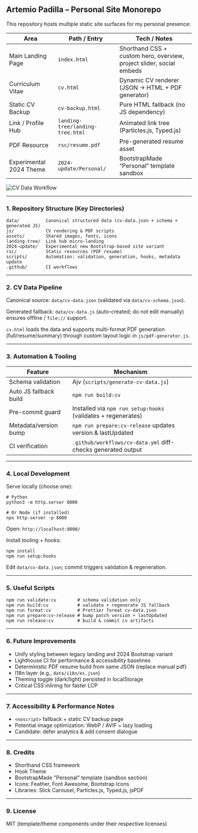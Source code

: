 ## Artemio Padilla – Personal Site Monorepo

This repository hosts multiple static site surfaces for my personal presence:

| Area | Path / Entry | Tech / Notes |
|------|--------------|--------------|
| Main Landing Page | `index.html` | Shorthand CSS + custom hero, overview, project slider, social embeds |
| Curriculum Vitae | `cv.html` | Dynamic CV renderer (JSON → HTML + PDF generator) |
| Static CV Backup | `cv-backup.html` | Pure HTML fallback (no JS dependency) |
| Link / Profile Hub | `landing-tree/landing-tree.html` | Animated link tree (Particles.js, Typed.js) |
| PDF Resource | `rsc/resume.pdf` | Pre-generated resume asset |
| Experimental 2024 Theme | `2024-update/Personal/` | BootstrapMade “Personal” template sandbox |

![CV Data Workflow](https://github.com/ArtemioPadilla/ArtemioPadilla.github.io/actions/workflows/cv-data.yml/badge.svg)

---
### 1. Repository Structure (Key Directories)
```
data/          Canonical structured data (cv-data.json + schema + generated JS)
js/            CV rendering & PDF scripts
assets/        Shared images, fonts, icons
landing-tree/  Link hub micro-landing
2024-update/   Experimental new Bootstrap-based site variant
rsc/           Static resources (PDF resume)
scripts/       Automation: validation, generation, hooks, metadata update
.github/       CI workflows
```

---
### 2. CV Data Pipeline
Canonical source: `data/cv-data.json` (validated via `data/cv-schema.json`).

Generated fallback: `data/cv-data.js` (auto-created; do not edit manually) ensures offline / `file://` support.

`cv.html` loads the data and supports multi-format PDF generation (full/resume/summary) through custom layout logic in `js/pdf-generator.js`.

---
### 3. Automation & Tooling
| Feature | Mechanism |
|---------|-----------|
| Schema validation | Ajv (`scripts/generate-cv-data.js`) |
| Auto JS fallback build | `npm run build:cv` |
| Pre-commit guard | Installed via `npm run setup:hooks` (validates + regenerates) |
| Metadata/version bump | `npm run prepare:cv-release` updates version & lastUpdated |
| CI verification | `.github/workflows/cv-data.yml` diff-checks generated output |

---
### 4. Local Development
Serve locally (choose one):
```
# Python
python3 -m http.server 8000

# Or Node (if installed)
npx http-server -p 8000
```
Open: `http://localhost:8000/`

Install tooling + hooks:
```
npm install
npm run setup:hooks
```
Edit `data/cv-data.json`; commit triggers validation & regeneration.

---
### 5. Useful Scripts
```
npm run validate:cv        # schema validation only
npm run build:cv           # validate + regenerate JS fallback
npm run format:cv          # Prettier format cv-data.json
npm run prepare:cv-release # bump patch version + lastUpdated
npm run release:cv         # build & commit cv artifacts
```

---
### 6. Future Improvements
* Unify styling between legacy landing and 2024 Bootstrap variant
* Lighthouse CI for performance & accessibility baselines
* Deterministic PDF resume build from same JSON (replace manual pdf)
* I18n layer (e.g., `data/i18n/es.json`)
* Theming toggle (dark/light) persisted in localStorage
* Critical CSS inlining for faster LCP

---
### 7. Accessibility & Performance Notes
* `<noscript>` fallback + static CV backup page
* Potential image optimization: WebP / AVIF + lazy loading
* Candidate: defer analytics & add consent dialogue

---
### 8. Credits
* Shorthand CSS framework
* Hook Theme
* BootstrapMade "Personal" template (sandbox section)
* Icons: Feather, Font Awesome, Bootstrap Icons
* Libraries: Slick Carousel, Particles.js, Typed.js, jsPDF

---
### 9. License
MIT (template/theme components under their respective licenses)
